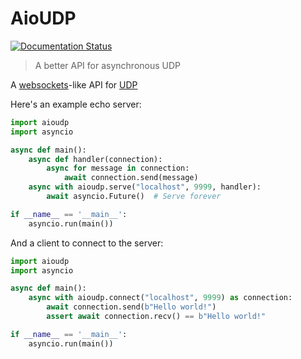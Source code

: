 # AioUDP

[![Documentation Status](https://readthedocs.org/projects/aioudp/badge/?version=latest)](https://aioudp.readthedocs.io/en/latest/?badge=latest)

> A better API for asynchronous UDP

A [websockets](https://websockets.readthedocs.io/en/stable/index.html)-like API for [UDP](https://en.wikipedia.org/wiki/User_Datagram_Protocol)

Here's an example echo server:

```py
import aioudp
import asyncio

async def main():
    async def handler(connection):
        async for message in connection:
            await connection.send(message)
    async with aioudp.serve("localhost", 9999, handler):
        await asyncio.Future()  # Serve forever

if __name__ == '__main__':
    asyncio.run(main())
```

And a client to connect to the server:

```py
import aioudp
import asyncio

async def main():
    async with aioudp.connect("localhost", 9999) as connection:
        await connection.send(b"Hello world!")
        assert await connection.recv() == b"Hello world!"

if __name__ == '__main__':
    asyncio.run(main())
```
